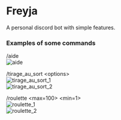 # Freyja
A personal discord bot with simple features.

### Examples of some commands
/aide <br>
![aide](https://github.com/user-attachments/assets/475ff342-e475-4a6c-b95f-d5d9bbf43826)


/tirage_au_sort \<options> <br>
![tirage_au_sort_1](https://github.com/user-attachments/assets/09bdd934-33d2-4724-a491-e712a8e08636) <br>
![tirage_au_sort_2](https://github.com/user-attachments/assets/21438453-e7f9-4260-8fdd-c07d7ac7cb82)

/roulette \<max=100> \<min=1> <br>
![roulette_1](https://github.com/user-attachments/assets/33c5aa4f-5548-425a-98a2-dd02f8e7f198) <br>
![roulette_2](https://github.com/user-attachments/assets/368f4c0f-d85f-4191-a4e8-dd591509cc12)
